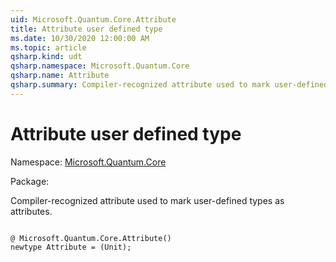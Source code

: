 ```yaml
---
uid: Microsoft.Quantum.Core.Attribute
title: Attribute user defined type
ms.date: 10/30/2020 12:00:00 AM
ms.topic: article
qsharp.kind: udt
qsharp.namespace: Microsoft.Quantum.Core
qsharp.name: Attribute
qsharp.summary: Compiler-recognized attribute used to mark user-defined types as attributes.
---
```


# Attribute user defined type

Namespace: [Microsoft.Quantum.Core](xref:Microsoft.Quantum.Core)

Package: [](https://nuget.org/packages/)


Compiler-recognized attribute used to mark user-defined types as attributes.

```qsharp

@ Microsoft.Quantum.Core.Attribute()
newtype Attribute = (Unit);
```

